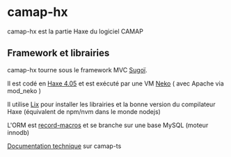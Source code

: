 # camap-hx

camap-hx est la partie Haxe du logiciel CAMAP

## Framework et librairies

camap-hx tourne sous le framework MVC 
[Sugoï](https://github.com/CagetteNet/sugoi).

Il est codé en [Haxe 4.05](https://www.haxe.org) et est exécuté par une VM [Neko](https://nekovm.org) ( avec Apache via mod_neko )

Il utilise [Lix](https://www.npmjs.com/package/lix) pour installer les librairies et la bonne version du compilateur Haxe (équivalent de npm/nvm dans le monde nodejs)

L'ORM est [record-macros](https://github.com/HaxeFoundation/record-macros) et se branche sur une base MySQL (moteur innodb)


[Documentation technique](https://github.com/CAMAP-APP/camap-ts) sur camap-ts
